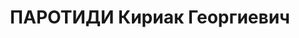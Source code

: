 ---
title: ПАРОТИДИ Кириак Георгиевич
description: "член Центрального Исполнительного Комитета Абхазской АССР, председатель\
  \ Екатериновского сельского Совета \n  Место жительства на момент ареста г. Сухуми,\
  \ Абхазия \n  Место работы и должность на момент ареста  нарокомат заготовок, уполномоченный\
  \ \n  Дата ареста 1937 г. \n  Приговор  ВМН"
---
